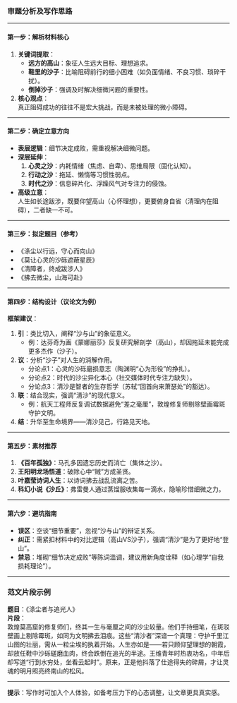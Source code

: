### **审题分析及写作思路**

---

#### **第一步：解析材料核心**
1. **关键词提取**：  
   - **远方的高山**：象征人生远大目标、理想追求。  
   - **鞋里的沙子**：比喻阻碍前行的细小困难（如负面情绪、不良习惯、琐碎干扰）。  
   - **倒掉沙子**：强调及时解决细微问题的重要性。  
2. **核心观点**：  
   真正阻碍成功的往往不是宏大挑战，而是未被处理的微小障碍。  

---

#### **第二步：确定立意方向**
- **表层逻辑**：细节决定成败，需重视解决细微问题。  
- **深层延伸**：  
  1. **心灵之沙**：内耗情绪（焦虑、自卑）、思维局限（固化认知）。  
  2. **行动之沙**：拖延、懒惰等习惯性弱点。  
  3. **时代之沙**：信息碎片化、浮躁风气对专注力的侵蚀。  
- **高级立意**：  
  人生如长途跋涉，既要仰望高山（心怀理想），更要俯身自省（清理内在阻碍），二者缺一不可。  

---

#### **第三步：拟定题目（参考）**
- 《涤尘以行远，守心而向山》  
- 《莫让心灵的沙砾遮蔽星辰》  
- 《清障者，终成跋涉人》  
- 《拂去微尘，山海可赴》  

---

#### **第四步：结构设计（议论文为例）**
**框架建议**：  
1. **引**：类比切入，阐释“沙与山”的象征意义。  
   - 例：达芬奇为画《蒙娜丽莎》反复研究解剖学（高山），却因拖延未能完成更多杰作（沙子）。  
2. **议**：分析“沙子”对人生的消解作用。  
   - 分论点1：心灵的沙砾磨损意志（陶渊明“心为形役”的挣扎）。  
   - 分论点2：时代的沙尘异化本心（社交媒体时代专注力缺失）。  
   - 分论点3：清沙是智者的生存哲学（苏轼“回首向来萧瑟处”的豁达）。  
3. **联**：结合现实，强调“清沙”的现代意义。  
   - 例：航天工程师反复调试数据避免“差之毫厘”，敦煌修复师剔除壁画霉斑守护文明。  
4. **结**：升华至生命境界——清沙见己，行路见天地。  

---

#### **第五步：素材推荐**
1. **《百年孤独》**：马孔多因遗忘历史而消亡（集体之沙）。  
2. **王阳明龙场悟道**：破除心中“贼”方成圣贤。  
3. **叶嘉莹诗词人生**：以诗词拂去战乱流离之苦。  
4. **科幻小说《沙丘》**：弗雷曼人通过蒸馏服收集每一滴水，隐喻珍惜细微之力。  

---

#### **第六步：避坑指南**
- **误区**：空谈“细节重要”，忽视“沙与山”的辩证关系。  
- **纠正**：需紧扣材料中的对比逻辑（高山VS沙子），强调“清沙”是为了更好地“登山”。  
- **禁忌**：堆砌“细节决定成败”等陈词滥调，建议用新角度诠释（如心理学“自我损耗理论”）。  

---

### **范文片段示例**
**题目**：《涤尘者与追光人》  
**片段**：  
敦煌莫高窟的修复师们，终其一生与毫厘之间的沙尘较量。他们手持细笔，在斑驳壁画上剔除霉斑，如同为文明拂去泪痕。这些“清沙者”深谙一个真理：守护千里江山图的壮丽，需从一粒尘埃的执着开始。人生亦如是——若只顾仰望理想的朝霞，却放任鞋中沙砾磋磨血肉，终会跌倒在追光的半途。王维青年时热衷功名，中年后却写道“行到水穷处，坐看云起时”。原来，正是他抖落了仕途得失的碎屑，才让灵魂的明月照亮终南山的松风。  

---

**提示**：写作时可加入个人体验，如备考压力下的心态调整，让文章更具真实感。